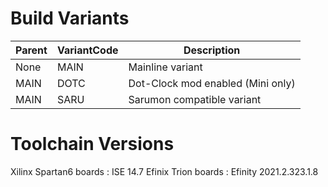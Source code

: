 # Build Variants

Parent | VariantCode | Description
-------|-------------|------------
None   | MAIN        | Mainline variant
MAIN   | DOTC        | Dot-Clock mod enabled (Mini only)
MAIN   | SARU        | Sarumon compatible variant

# Toolchain Versions

Xilinx Spartan6 boards : ISE 14.7
Efinix Trion boards : Efinity 2021.2.323.1.8
